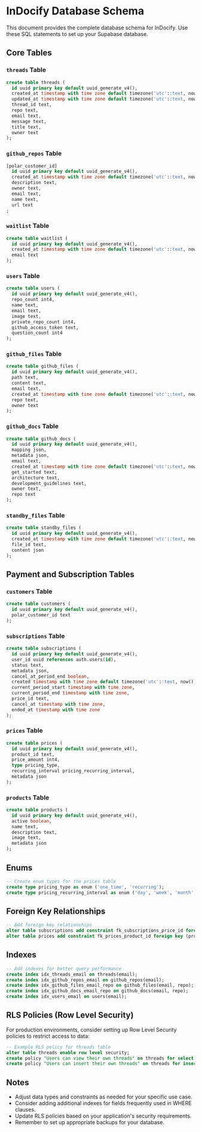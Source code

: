 # InDocify Database Schema

This document provides the complete database schema for InDocify. Use these SQL statements to set up your Supabase database.

## Core Tables

### `threads` Table
```sql
create table threads (
  id uuid primary key default uuid_generate_v4(),
  created_at timestamp with time zone default timezone('utc'::text, now()),
  updated_at timestamp with time zone default timezone('utc'::text, now()),
  thread_id text,
  repo text,
  email text,
  message text,
  title text,
  owner text
);
```

### `github_repos` Table
```sql
[polar_customer_id]
  id uuid primary key default uuid_generate_v4(),
  created_at timestamp with time zone default timezone('utc'::text, now()),
  description text,
  owner text,
  email text,
  name text,
  url text
;
```

### `waitlist` Table
```sql
create table waitlist (
  id uuid primary key default uuid_generate_v4(),
  created_at timestamp with time zone default timezone('utc'::text, now()),
  email text
);
```

### `users` Table
```sql
create table users (
  id uuid primary key default uuid_generate_v4(),
  repo_count int4,
  name text,
  email text,
  image text,
  private_repo_count int4,
  github_access_token text,
  question_count int4
);
```

### `github_files` Table
```sql
create table github_files (
  id uuid primary key default uuid_generate_v4(),
  path text,
  content text,
  email text,
  created_at timestamp with time zone default timezone('utc'::text, now()),
  repo text,
  owner text
);
```

### `github_docs` Table
```sql
create table github_docs (
  id uuid primary key default uuid_generate_v4(),
  mapping json,
  metadata json,
  email text,
  created_at timestamp with time zone default timezone('utc'::text, now()),
  get_started text,
  architecture text,
  development_guidelines text,
  owner text,
  repo text
);
```

### `standby_files` Table
```sql
create table standby_files (
  id uuid primary key default uuid_generate_v4(),
  created_at timestamp with time zone default timezone('utc'::text, now()),
  file_id text,
  content json
);
```

## Payment and Subscription Tables

### `customers` Table
```sql
create table customers (
  id uuid primary key default uuid_generate_v4(),
  polar_customer_id text
);
```

### `subscriptions` Table
```sql
create table subscriptions (
  id uuid primary key default uuid_generate_v4(),
  user_id uuid references auth.users(id),
  status text,
  metadata json,
  cancel_at_period_end boolean,
  created timestamp with time zone default timezone('utc'::text, now()),
  current_period_start timestamp with time zone,
  current_period_end timestamp with time zone,
  price_id text,
  cancel_at timestamp with time zone,
  ended_at timestamp with time zone
);
```

### `prices` Table
```sql
create table prices (
  id uuid primary key default uuid_generate_v4(),
  product_id text,
  price_amount int4,
  type pricing_type,
  recurring_interval pricing_recurring_interval,
  metadata json
);
```

### `products` Table
```sql
create table products (
  id uuid primary key default uuid_generate_v4(),
  active boolean,
  name text,
  description text,
  image text,
  metadata json
);
```

## Enums

```sql
-- Create enum types for the prices table
create type pricing_type as enum ('one_time', 'recurring');
create type pricing_recurring_interval as enum ('day', 'week', 'month', 'year');
```

## Foreign Key Relationships

```sql
-- Add foreign key relationships
alter table subscriptions add constraint fk_subscriptions_price_id foreign key (price_id) references prices(id);
alter table prices add constraint fk_prices_product_id foreign key (product_id) references products(id);
```

## Indexes

```sql
-- Add indexes for better query performance
create index idx_threads_email on threads(email);
create index idx_github_repos_email on github_repos(email);
create index idx_github_files_email_repo on github_files(email, repo);
create index idx_github_docs_email_repo on github_docs(email, repo);
create index idx_users_email on users(email);
```

## RLS Policies (Row Level Security)

For production environments, consider setting up Row Level Security policies to restrict access to data:

```sql
-- Example RLS policy for threads table
alter table threads enable row level security;
create policy "Users can view their own threads" on threads for select using (auth.uid() = user_id);
create policy "Users can insert their own threads" on threads for insert with check (auth.uid() = user_id);
```

## Notes

- Adjust data types and constraints as needed for your specific use case.
- Consider adding additional indexes for fields frequently used in WHERE clauses.
- Update RLS policies based on your application's security requirements.
- Remember to set up appropriate backups for your database.